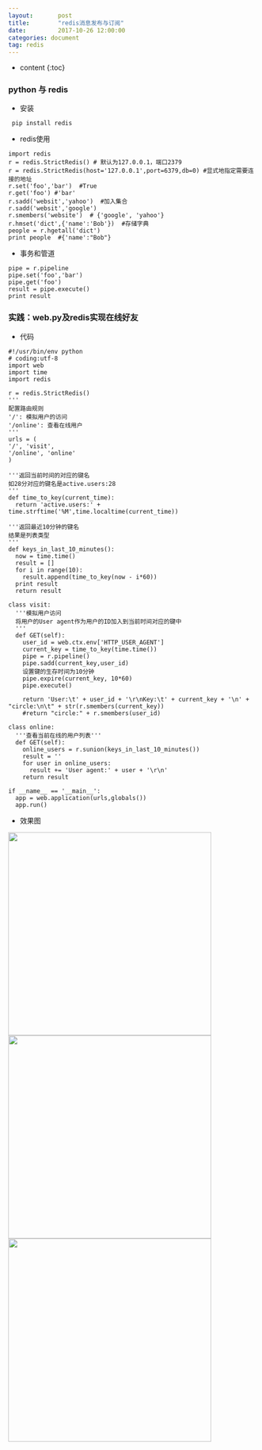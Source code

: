 ```yaml
---
layout:       post
title:        "redis消息发布与订阅"
date:         2017-10-26 12:00:00
categories: document
tag: redis
---
```


* content
{:toc}

### python 与 redis
+ 安装
```
 pip install redis
 ```
+ redis使用
 ```
 import redis
 r = redis.StrictRedis() # 默认为127.0.0.1，端口2379
 r = redis.StrictRedis(host='127.0.0.1',port=6379,db=0) #显式地指定需要连接的地址
 r.set('foo','bar')  #True
 r.get('foo') #'bar'
 r.sadd('websit','yahoo')  #加入集合
 r.sadd('websit','google')  
 r.smembers('website')  # {'google', 'yahoo'}
 r.hmset('dict',{'name':'Bob'})  #存储字典
 people = r.hgetall('dict')
 print people  #{'name':"Bob"}
 ```
+ 事务和管道
```
pipe = r.pipeline
pipe.set('foo','bar')
pipe.get('foo')
result = pipe.execute()
print result
```

### 实践：web.py及redis实现在线好友

+ 代码

```
#!/usr/bin/env python
# coding:utf-8
import web
import time
import redis

r = redis.StrictRedis()
'''
配置路由规则
'/': 模拟用户的访问
'/online': 查看在线用户
'''
urls = (
'/', 'visit',
'/online', 'online'
)

'''返回当前时间的对应的键名
如28分对应的键名是active.users:28
'''
def time_to_key(current_time):
  return 'active.users:' + time.strftime('%M',time.localtime(current_time))

'''返回最近10分钟的键名
结果是列表类型
'''
def keys_in_last_10_minutes():
  now = time.time()
  result = []
  for i in range(10):
    result.append(time_to_key(now - i*60))
  print result
  return result

class visit:
  '''模拟用户访问
  将用户的User agent作为用户的ID加入到当前时间对应的键中
  '''
  def GET(self):
    user_id = web.ctx.env['HTTP_USER_AGENT']
    current_key = time_to_key(time.time())
    pipe = r.pipeline()
    pipe.sadd(current_key,user_id)
    设置键的生存时间为10分钟
    pipe.expire(current_key, 10*60)
    pipe.execute()

    return 'User:\t' + user_id + '\r\nKey:\t' + current_key + '\n' + "circle:\n\t" + str(r.smembers(current_key))
    #return "circle:" + r.smembers(user_id)

class online:
  '''查看当前在线的用户列表'''
  def GET(self):
    online_users = r.sunion(keys_in_last_10_minutes())
    result = ''
    for user in online_users:
      result += 'User agent:' + user + '\r\n'
    return result

if __name__ == '__main__':
  app = web.application(urls,globals())
  app.run()
```

+ 效果图

<img src="{{ '/styles/images/xiaoguotu1.png' | prepend: site.baseurl }}" alt="" width="410" />
<img src="{{ '/styles/images/xiaoguotu2.png' | prepend: site.baseurl }}" alt="" width="410" />
<img src="{{ '/styles/images/xiaoguotu3.png' | prepend: site.baseurl }}" alt="" width="410" />

